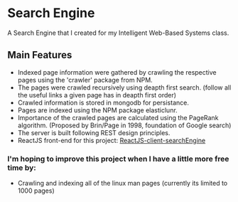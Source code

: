 # Search Engine
A Search Engine that I created for my Intelligent Web-Based Systems class.


## Main Features
- Indexed page information were gathered by crawling the respective pages using the 'crawler' package from NPM.
- The pages were crawled recursively using deapth first search. (follow all the useful links a given page has in deapth first order)
- Crawled information is stored in mongodb for persistance.
- Pages are indexed using the NPM package elasticlunr.
- Importance of the crawled pages are calculated using the PageRank algorithm. (Proposed by Brin/Page in 1998, foundation of Google search)
- The server is built following REST design principles.
- ReactJS front-end for this project: [ReactJS-client-searchEngine](https://github.com/Tharindu-h/ReactJS-client-searchEngine)


### I'm hoping to improve this project when I have a little more free time by:
- Crawling and indexing all of the linux man pages (currently its limited to 1000 pages)